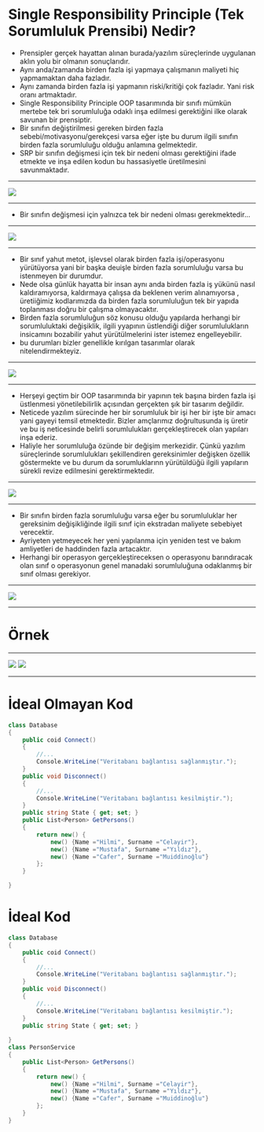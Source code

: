 # Single Responsibility Principle (Tek Sorumluluk Prensibi) Nedir?
- Prensipler gerçek hayattan alınan burada/yazılım süreçlerinde uygulanan aklın yolu bir olmanın sonuçlarıdır.
- Aynı anda/zamanda birden fazla işi yapmaya çalışmanın maliyeti hiç yapmamaktan daha fazladır.
- Aynı zamanda birden fazla işi yapmanın riski/kritiği çok fazladır. Yani risk oranı artmaktadır.
- Single Responsibility Principle OOP tasarımında bir sınıfı mümkün mertebe tek bri sorumluluğa odaklı inşa edilmesi gerektiğini ilke olarak savunan bir prensiptir.
- Bir sınıfın değiştirilmesi gereken birden fazla sebebi/motivasyonu/gerekçesi varsa eğer işte bu durum ilgili sınıfın birden fazla sorumluluğu olduğu anlamına gelmektedir.
- SRP bir sınıfın değişmesi için tek bir nedeni olması gerektiğini ifade etmekte ve inşa edilen kodun bu hassasiyetle üretilmesini savunmaktadır.

***

<img src="1.png" width ="auto">

***

- Bir sınıfın değişmesi için yalnızca tek bir nedeni olması gerekmektedir...

***

<img src="2.png" width ="auto">

***

- Bir sınıf yahut metot, işlevsel olarak birden fazla işi/operasyonu yürütüyorsa yani bir başka deuişle birden fazla sorumluluğu varsa bu istenmeyen bir durumdur.
- Nede olsa günlük hayatta bir insan aynı anda birden fazla iş yükünü nasıl kaldıramıyorsa, kaldırmaya çalışsa da beklenen verim alınamıyorsa , üretiiğimiz kodlarımızda da birden fazla sorumluluğun tek bir yapıda toplanması doğru bir çalışma olmayacaktır.
- Birden fazla sorumluluğun söz konusu olduğu yapılarda herhangi bir sorumluluktaki değişiklik, ilgili yyapının üstlendiği diğer sorumlulukların insicamını bozabilir yahut yürütülmelerini ister istemez engelleyebilir.
- bu durumları bizler genellikle kırılgan tasarımlar olarak nitelendirmekteyiz.

***

<img src="3.png" width ="auto">

***

- Herşeyi geçtim bir OOP tasarımında bir yapının tek başına birden fazla işi üstlenmesi yönetilebilirlik açısından gerçekten şık bir tasarım değildir.
- Neticede yazılım sürecinde her bir sorumluluk bir işi her bir işte bir amacı yani gayeyi temsil etmektedir. Bizler amçlarımız doğrultusunda iş üretir ve bu iş neticesinde belirli sorumlulukları gerçekleştirecek olan yapıları inşa ederiz.
- Haliyle her sorumluluğa özünde bir değişim merkezidir. Çünkü yazılım süreçlerinde sorumlulukları şekillendiren gereksinimler değişken özellik göstermekte ve bu durum da sorumluklarınn yürütüldüğü ilgili yapıların sürekli revize edilmesini gerektirmektedir.

***

<img src="4.png" width ="auto">

***

- Bir sınıfın birden fazla sorumluluğu varsa eğer bu sorumluluklar her gereksinim değişikliğinde ilgili sınıf için ekstradan maliyete sebebiyet verecektir.
- Ayriyeten yetmeyecek her yeni yapılanma için yeniden test ve bakım amliyetleri de haddinden fazla artacaktır.
- Herhangi bir operasyon gerçekleştireceksen o operasyonu barındıracak olan sınıf o operasyonun genel manadaki sorumluluğuna odaklanmış bir sınıf olması gerekiyor.
***

<img src="5.png" width ="auto">

***

# Örnek
***

<img src="6.png" width ="auto">
<img src="7.png" width ="auto">


***

# İdeal Olmayan Kod
```C#
class Database 
{
    public coid Connect()
    {
        //...
        Console.WriteLine("Veritabanı bağlantısı sağlanmıştır.");
    }
    public void Disconnect()
    {
        //...
        Console.WriteLine("Veritabanı bağlantısı kesilmiştir.");
    }
    public string State { get; set; }
    public List<Person> GetPersons()
    {
        return new() {
            new() {Name ="Hilmi", Surname ="Celayir"},
            new() {Name ="Mustafa", Surname ="Yıldız"},
            new() {Name ="Cafer", Surname ="Muiddinoğlu"}
        };
    }

}
```

# İdeal Kod
```C#
class Database 
{
    public coid Connect()
    {
        //...
        Console.WriteLine("Veritabanı bağlantısı sağlanmıştır.");
    }
    public void Disconnect()
    {
        //...
        Console.WriteLine("Veritabanı bağlantısı kesilmiştir.");
    }
    public string State { get; set; }
    
}
class PersonService
{
    public List<Person> GetPersons()
    {
        return new() {
            new() {Name ="Hilmi", Surname ="Celayir"},
            new() {Name ="Mustafa", Surname ="Yıldız"},
            new() {Name ="Cafer", Surname ="Muiddinoğlu"}
        };
    }
}
```